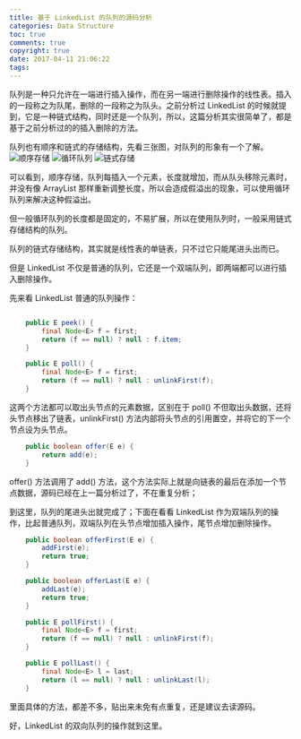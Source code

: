 ```yaml
---
title: 基于 LinkedList 的队列的源码分析
categories: Data Structure
toc: true
comments: true
copyright: true
date: 2017-04-11 21:06:22
tags:
---
```


队列是一种只允许在一端进行插入操作，而在另一端进行删除操作的线性表。插入的一段称之为队尾，删除的一段称之为队头。之前分析过 LinkedList 的时候就提到，它是一种链式结构，同时还是一个队列，所以，这篇分析其实很简单了，都是基于之前分析过的的插入删除的方法。

<!--more-->

队列也有顺序和链式的存储结构，先看三张图，对队列的形象有一个了解。
![顺序存储](/images/Structure/queue_seq.png)
![循环队列](/images/Structure/queue_seq.png)
![链式存储](/images/Structure/single_cycle_linked_list.png)

可以看到，顺序存储，队列每插入一个元素，长度就增加，而从队头移除元素时，并没有像 ArrayList 那样重新调整长度，所以会造成假溢出的现象，可以使用循环队列来解决这种假溢出。

但一般循环队列的长度都是固定的，不易扩展，所以在使用队列时，一般采用链式存储结构的队列。

队列的链式存储结构，其实就是线性表的单链表，只不过它只能尾进头出而已。

但是 LinkedList 不仅是普通的队列，它还是一个双端队列，即两端都可以进行插入删除操作。

先来看 LinkedList 普通的队列操作：

```java

    public E peek() {
        final Node<E> f = first;
        return (f == null) ? null : f.item;
    }

    public E poll() {
        final Node<E> f = first;
        return (f == null) ? null : unlinkFirst(f);
    }

```
这两个方法都可以取出头节点的元素数据，区别在于 poll() 不但取出头数据，还将头节点移出了链表，unlinkFirst() 方法内部将头节点的引用置空，并将它的下一个节点设为头节点。

```java
    public boolean offer(E e) {
        return add(e);
    }
```
offer() 方法调用了 add() 方法，这个方法实际上就是向链表的最后在添加一个节点数据，源码已经在上一篇分析过了，不在重复分析；

到这里，队列的尾进头出就完成了；下面在看看 LinkedList 作为双端队列的操作，比起普通队列，双端队列在头节点增加插入操作，尾节点增加删除操作。

```java
    public boolean offerFirst(E e) {
        addFirst(e);
        return true;
    }

    public boolean offerLast(E e) {
        addLast(e);
        return true;
    }

    public E pollFirst() {
        final Node<E> f = first;
        return (f == null) ? null : unlinkFirst(f);
    }

    public E pollLast() {
        final Node<E> l = last;
        return (l == null) ? null : unlinkLast(l);
    }

```
里面具体的方法，都差不多，贴出来未免有点重复，还是建议去读源码。

好，LinkedList 的双向队列的操作就到这里。


